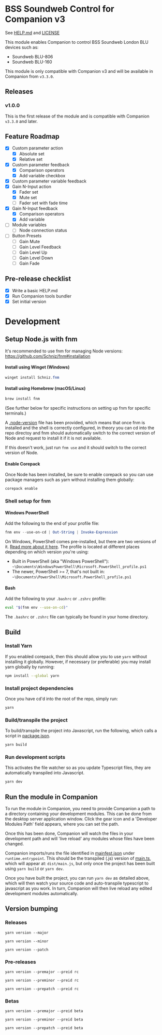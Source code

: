 # BSS Soundweb Control for Companion v3

See [HELP.md](./companion/HELP.md) and [LICENSE](./LICENSE)

This module enables Companion to control BSS Soundweb London BLU devices such as:

- Soundweb BLU-806
- Soundweb BLU-160

This module is only compatible with Companion v3 and will be available in Companion from `v3.3.0`.

## Releases
### v1.0.0
This is the first release of the module and is compatible with Companion `v3.3.0` and later.

## Feature Roadmap

- [x] Custom parameter action
  - [x] Absolute set
  - [x] Relative set
- [x] Custom parameter feedback
  - [x] Comparison operators
  - [x] Add variable checkbox
- [x] Custom parameter variable feedback
- [x] Gain N-Input action
  - [x] Fader set
  - [x] Mute set
  - [ ] Fader set with fade time
- [x] Gain N-Input feedback
  - [x] Comparison operators
  - [x] Add variable
- [ ] Module variables
  - [ ] Node connection status
- [ ] Button Presets
  - [ ] Gain Mute
  - [ ] Gain Level Feedback
  - [ ] Gain Level Up
  - [ ] Gain Level Down
  - [ ] Gain Fade

## Pre-release checklist

- [x] Write a basic HELP.md
- [x] Run Companion tools bundler
- [x] Set initial version

# Development

## Setup Node.js with fnm

It's recommended to use fnm for managing Node versions:
https://github.com/Schniz/fnm#installation

#### Install using Winget (Windows)

```powershell
winget install Schniz.fnm
```

#### Install using Homebrew (macOS/Linux)

```sh
brew install fnm
```

(See further below for specific instructions on setting up fnm for specific terminals.)

A [.node-version](.node-version) file has been provided, which means that once fnm is installed and the shell is correctly configured, in theory you can cd into the repo directoy and fnm should automatically switch to the correct version of Node and request to install it if it is not available.

If this doesn't work, just run `fnm use` and it should switch to the correct version of Node.

#### Enable Corepack

Once Node has been installed, be sure to enable corepack so you can use package managers such as yarn without installing them globally:

```sh
corepack enable
```

### Shell setup for fnm

#### Windows PowerShell

Add the following to the end of your profile file:

```powershell
fnm env --use-on-cd | Out-String | Invoke-Expression
```

On Windows, PowerShell comes pre-installed, but there are two versions of it. [Read more about it here](https://learn.microsoft.com/en-us/powershell/scripting/windows-powershell/install/installing-windows-powershell). The profile is located at different places depending on which version you're using:

- Built in PowerShell (aka "Windows PowerShell"): `~\Documents\WindowsPowerShell\Microsoft.PowerShell_profile.ps1`
- The newer, PowerShell >= 7, that's not built in: `~\Documents\PowerShell\Microsoft.PowerShell_profile.ps1`

#### Bash

Add the following to your `.bashrc` or `.zshrc` profile:

```bash
eval "$(fnm env --use-on-cd)"
```

The `.bashrc` or `.zshrc` file can typically be found in your home directory.

## Build

### Install Yarn

If you enabled corepack, then this should allow you to use `yarn` without installing it globally. However, if necessary (or preferable) you may install yarn globally by running:

```sh
npm install --global yarn
```

### Install project dependencies

Once you have cd'd into the root of the repo, simply run:

```sh
yarn
```

### Build/transpile the project

To build/transpile the project into Javascript, run the following, which calls a script in [package.json](package.json).

```sh
yarn build
```

### Run development scripts

This activates the file watcher so as you update Typescript files, they are automatically transpiled into Javascript.

```sh
yarn dev
```

## Run the module in Companion

To run the module in Companion, you need to provide Companion a path to a directory containing your development modules. This can be done from the desktop server application window. Click the gear icon and a 'Developer Modules Path' field appears, where you can set the path.

Once this has been done, Companion will watch the files in your development path and will 'live reload' any modules whose files have been changed.

Companion imports/runs the file identified in [mainfest.json](companion/manifest.json) under `runtime.entrypoint`. This should be the transpiled (.js) version of [main.ts](src/main.ts), which will appear at: `dist/main.js`, but only once the project has been built using `yarn build` or `yarn dev`.

Once you have built the project, you can run `yarn dev` as detailed above, which will then watch your source code and auto-transpile typescript to javascript as you work. In turn, Companion will then live reload any edited development modules automatically.

## Version bumping
### Releases
`yarn version --major`

`yarn version --minor`

`yarn version --patch`

### Pre-releases
`yarn version --premajor --preid rc`

`yarn version --preminor --preid rc`

`yarn version --prepatch --preid rc`

### Betas
`yarn version --premajor --preid beta`

`yarn version --preminor --preid beta`

`yarn version --prepatch --preid beta`